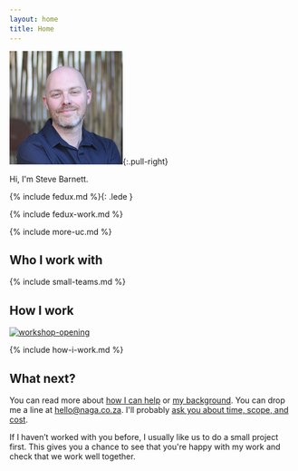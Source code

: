 ```yaml
---
layout: home
title: Home
---
```


![](/img/SteveBarnett.jpg){:.pull-right}

Hi, I'm Steve Barnett.

{% include fedux.md %}{: .lede }

{% include fedux-work.md %}

{% include more-uc.md %}


## Who I work with

{% include small-teams.md %}

## How I work

<a href="https://naga.co.za/wp-content/uploads/2016/09/workshop-opening.jpg"><img src="https://naga.co.za/wp-content/uploads/2016/09/workshop-opening-400x225.jpg" alt="workshop-opening" width="400" height="225" class="pull-left pop-left" /></a>

{% include how-i-work.md %}

## What next?

You can read more about [how I can help](/how-i-can-help/) or [my background](/about/). You can drop me a line at [hello@naga.co.za](mailto:hello@naga.co.za). I'll probably [ask you about time, scope, and cost](https://github.com/SteveBarnett/Client-Questionnaire#client-questionnaire).

If I haven’t worked with you before, I usually like us to do a small project first. This gives you a chance to see that you're happy with my work and check that we work well together.
